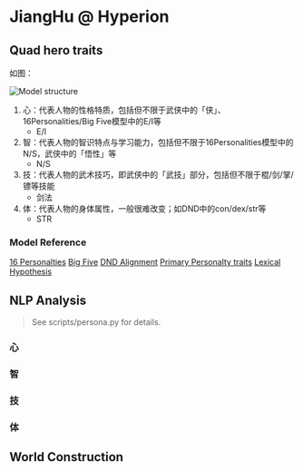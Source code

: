 # JiangHu @ Hyperion

## Quad hero traits

如图：

![Model structure](model.png)

1.  心：代表人物的性格特质，包括但不限于武侠中的「侠」、16Personalities/Big Five模型中的E/I等
    -   E/I 
2.  智：代表人物的智识特点与学习能力，包括但不限于16Personalities模型中的N/S，武侠中的「悟性」等
    -   N/S
3.  技：代表人物的武术技巧，即武侠中的「武技」部分，包括但不限于棍/剑/掌/镖等技能
    -   剑法
4.  体：代表人物的身体属性，一般很难改变；如DND中的con/dex/str等
    -   STR

### Model Reference

[16 Personalties][1]
[Big Five][2]
[DND Alignment][3]
[Primary Personalty traits][4]
[Lexical Hypothesis][5]

[1]: https://www.16personalities.com/
[2]: http://en.wikipedia.org/wiki/Big_Five_personality_traits
[3]: https://en.wikipedia.org/wiki/Alignment_(Dungeons_%26_Dragons)
[4]: http://ideonomy.mit.edu/essays/traits.html
[5]: https://en.wikipedia.org/wiki/Lexical_hypothesis

## NLP Analysis

>   See scripts/persona.py for details.

### 心

### 智

### 技

### 体

## World Construction